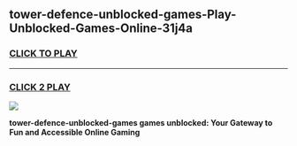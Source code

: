 
## tower-defence-unblocked-games-Play-Unblocked-Games-Online-31j4a
<h3>
<a href="https://premium76.site?title=tower-defence-unblocked-games&ref=24A">CLICK TO PLAY</a></h3>
<hr>

<h3>
<a href="https://premium76.site?title=tower-defence-unblocked-games&ref=24A">CLICK 2 PLAY</a>
  
</h3>

<a href="https://premium76.site?title=tower-defence-unblocked-games&ref=24A"><img src="https://clearcache.store/games.png"></a>


**tower-defence-unblocked-games games unblocked: Your Gateway to Fun and Accessible Online Gaming**
